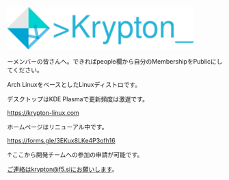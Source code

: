 <img src="https://raw.githubusercontent.com/krypton-linux/krypton-linux.com/refs/heads/main/logo.svg" height=100px width=auto></img>

ーメンバーの皆さんへ。できればpeople欄から自分のMembershipをPublicにしてください。

Arch LinuxをベースとしたLinuxディストロです。

デスクトップはKDE Plasmaで更新頻度は激遅です。

https://krypton-linux.com

ホームページはリニューアル中です。

https://forms.gle/3EKux8LKe4P3ofh16

↑ここから開発チームへの参加の申請が可能です。

ご連絡はkrypton@f5.siにお願いします。
